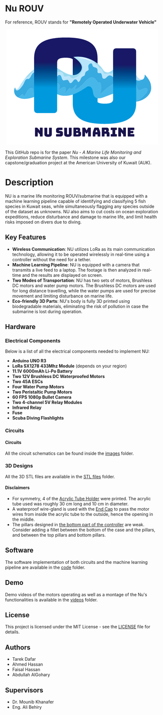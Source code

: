 # Nu ROUV

For reference, ROUV stands for **"Remotely Operated Underwater Vehicle"**
<p align="center">
   <img src="/images/Logo.png">
</p>

This GitHub repo is for the paper *Nu - A Marine Life Monitoring and Exploration Submarine System*. This milestone was also our capstone/graduation project at the American University of Kuwait (AUK).

# Description
NU is a marine life monitoring ROUV/submarine that is equipped with a machine learning pipeline capable of identifying and classifying 5 fish species in Kuwait seas, while simultaneously flagging any species outside of the dataset as unknowns. NU also aims to cut costs on ocean exploration expeditions, reduce disturbance and damage to marine life, and limit health risks imposed on divers due to diving.

## Key Features
- **Wireless Communication**: NU utilizes LoRa as its main communication technology, allowing it to be operated wirelessly in real-time using a controller without the need for a tether.
- **Machine Learning Pipeline**: NU is equipped with a camera that transmits a live feed to a laptop. The footage is then analyzed in real-time and the results are displayed on screen.
- **Two Modes of Transportation**: NU has two sets of motors, Brushless DC motors and water pump motors. The Brushless DC motors are used for long distance travelling, while the water pumps are used for precise movement and limiting disturbance on marine life.
- **Eco-friendly 3D Parts**: NU's body is fully 3D printed using biodegradable materials, eliminating the risk of pollution in case the submarine is lost during operation.

## Hardware

### Electrical Components
Below is a list of all the electrical components needed to implement NU:
- **Arduino UNO R3**
- **LoRa SX1278 433Mhz Module** (depends on your region)
- **11.1V 6000mAh Li-Po Battery**
- **Two 12V Brushless DC Waterproofed Motors**
- **Two 45A ESCs**
- **Four Water Pump Motors**
- **Two Peristaltic Pump Motors**
- **60 FPS 1080p Bullet Camera**
- **Two 4-channel 5V Relay Modules**
- **Infrared Relay**
- **Fuse**
- **Scuba Diving Flashlights**

### Circuits
#### Circuits
All the circuit schematics can be found inside the [images](/images) folder.

### 3D Designs
All the 3D STL files are available in the [STL files](/STL_files) folder.

#### Disclaimers
- For symmetry, 4 of the [Acrylic Tube Holder](/STL_files/Acrylic_Tube_Holder.STL) were printed. The acrylic tube used was roughly 30 cm long and 10 cm in diameter.
- A waterproof wire-gland is used with the [End Cap](/STL_files/End_Cap.STL) to pass the motor wires from inside the acrylic tube to the outside, hence the opening in the middle.
- The pillars designed in [the bottom part of the controller](/STL_files/Controller_Bottom.STL) are weak. Consider adding a fillet between the bottom of the case and the pillars, and between the top pillars and bottom pillars.

## Software
The software implementation of both circuits and the machine learning pipeline are available in the [code](/code) folder.

## Demo
Demo videos of the motors operating as well as a montage of the Nu's functionalities is available in the [videos](/videos) folder.

## License
This project is licensed under the MIT License - see the [LICENSE](LICENSE) file for details.

## Authors
- Tarek Dafar
- Ahmed Hassan
- Faisal Hassan
- Abdullah AlGohary

## Supervisors
- Dr. Mounib Khanafer
- Eng. Ali Behiry
